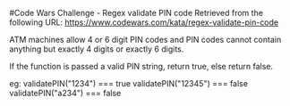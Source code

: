 #Code Wars Challenge - Regex validate PIN code
Retrieved from the following URL: https://www.codewars.com/kata/regex-validate-pin-code

ATM machines allow 4 or 6 digit PIN codes and PIN codes cannot contain anything but exactly 4 digits or exactly 6 digits.

If the function is passed a valid PIN string, return true, else return false.

eg: validatePIN("1234") === true
validatePIN("12345") === false
validatePIN("a234") === false